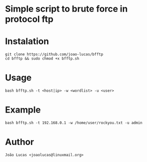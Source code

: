 # Simple script to brute force in protocol ftp

Instalation
=
	git clone https://github.com/joao-lucas/bfftp
	cd bfftp && sudo chmod +x bfftp.sh 



Usage
=
	bash bfftp.sh -t <host|ip> -w <wordlist> -u <user>

Example
=
	bash bfftp.sh -t 192.168.0.1 -w /home/user/rockyou.txt -u admin


Author
=
	João Lucas <joaolucas@linuxmail.org>
